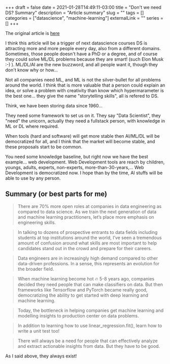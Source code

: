 +++ 
draft = false
date = 2021-01-28T14:49:11-03:00
title = "Don't we need DS? Summary"
description = "Article summary"
slug = "" 
tags = []
categories = ["datascience", "machine-learning"]
externalLink = ""
series = []
+++

The original article is [here](https://www.mihaileric.com/posts/we-need-data-engineers-not-data-scientists/)

I think this article will be a trigger of next datascience courses
DS is attracting more and more people every day, also from a different domains. 
Sometimes, those people doesn't have a PhD or a degree, and of course they could solve ML/DL problems because they are smart! (such Elon Musk :-) ).
ML/DL/AI are the new buzzword, and all people want it, though they don't know why or how...

Not all companies need ML, and ML is not the silver-bullet for all problems around the world. 
I think that is more valuable that a person could explain an idea, or solve a problem with creativity than know which hypermarameter is the best one... they give the name "storytelling skills", all is refered to DS.

Think, we have been storing data since 1960... 

They need some framework to set us on it. They say "Data Scientist", they "need" the unicorn, actually they need a fullstack person, with knowledge in ML or DL where required. 

When tools (hard and software) will get more stable then AI/ML/DL will be democratized for all, and I think that the market will become stable, and these proposals start to be common.

You need some knowledge baseline, but right now we have the best example... web development. 
Web Development tools are reach by children, youngs, adults, experts, non-experts, more-than-30-years,... Web Development is democratized now.
I hope than by the time, AI stuffs will be able to use by any person.

## Summary (or best parts for me)

> There are 70% more open roles at companies in data engineering as compared to data science. As we train the next generation of data and machine learning practitioners, let’s place more emphasis on engineering skills.

> In talking to dozens of prospective entrants to data fields including students at top institutions around the world, I’ve seen a tremendous amount of confusion around what skills are most important to help candidates stand out in the crowd and prepare for their careers.

> Data engineers are in increasingly high demand compared to other data-driven professions. In a sense, this represents an evolution for the broader field.

> When machine learning become hot 🔥 5-8 years ago, companies decided they need people that can make classifiers on data. But then frameworks like Tensorflow and PyTorch became really good, democratizing the ability to get started with deep learning and machine learning.

> Today, the bottleneck in helping companies get machine learning and modelling insights to production center on data problems.

> In addition to learning how to use linear_regression.fit(), learn how to write a unit test too!

> There will always be a need for people that can effectively analyze and extract actionable insights from data. But they have to be good.

As I said above, they always exist!